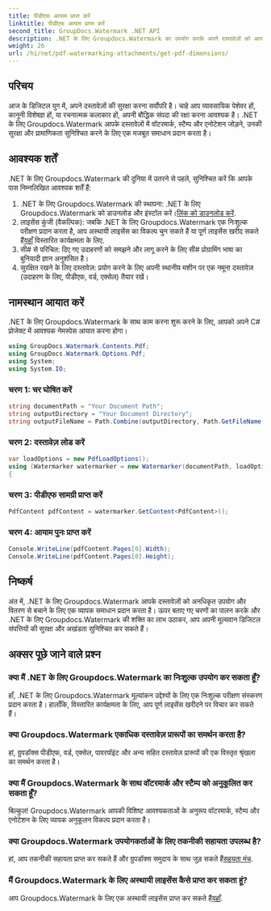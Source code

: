 ```yaml
---
title: पीडीएफ आयाम प्राप्त करें
linktitle: पीडीएफ आयाम प्राप्त करें
second_title: GroupDocs.Watermark .NET API
description: .NET के लिए Groupdocs.Watermark का उपयोग करके अपने दस्तावेज़ों को आसानी से सुरक्षित रखें। वॉटरमार्क, स्टैम्प और एनोटेशन आसानी से जोड़ें।
weight: 26
url: /hi/net/pdf-watermarking-attachments/get-pdf-dimensions/
---
```

## परिचय
आज के डिजिटल युग में, अपने दस्तावेज़ों की सुरक्षा करना सर्वोपरि है। चाहे आप व्यावसायिक पेशेवर हों, कानूनी विशेषज्ञ हों, या रचनात्मक कलाकार हों, अपनी बौद्धिक संपदा की रक्षा करना आवश्यक है। .NET के लिए Groupdocs.Watermark आपके दस्तावेज़ों में वॉटरमार्क, स्टैम्प और एनोटेशन जोड़ने, उनकी सुरक्षा और प्रामाणिकता सुनिश्चित करने के लिए एक मजबूत समाधान प्रदान करता है।
## आवश्यक शर्तें
.NET के लिए Groupdocs.Watermark की दुनिया में उतरने से पहले, सुनिश्चित करें कि आपके पास निम्नलिखित आवश्यक शर्तें हैं:
1.  .NET के लिए Groupdocs.Watermark की स्थापना: .NET के लिए Groupdocs.Watermark को डाउनलोड और इंस्टॉल करें।[लिंक को डाउनलोड करें](https://releases.groupdocs.com/Watermark/net/).
2.  लाइसेंस कुंजी (वैकल्पिक): जबकि .NET के लिए Groupdocs.Watermark एक निःशुल्क परीक्षण प्रदान करता है, आप अस्थायी लाइसेंस का विकल्प चुन सकते हैं या पूर्ण लाइसेंस खरीद सकते हैं[यहाँ](https://purchase.groupdocs.com/buy) विस्तारित कार्यक्षमता के लिए.
3. सी# से परिचित: दिए गए उदाहरणों को समझने और लागू करने के लिए सी# प्रोग्रामिंग भाषा का बुनियादी ज्ञान अनुशंसित है।
4. सुरक्षित रखने के लिए दस्तावेज़: प्रयोग करने के लिए अपनी स्थानीय मशीन पर एक नमूना दस्तावेज़ (उदाहरण के लिए, पीडीएफ, वर्ड, एक्सेल) तैयार रखें।

## नामस्थान आयात करें
.NET के लिए Groupdocs.Watermark के साथ काम करना शुरू करने के लिए, आपको अपने C# प्रोजेक्ट में आवश्यक नेमस्पेस आयात करना होगा।
```csharp
using GroupDocs.Watermark.Contents.Pdf;
using GroupDocs.Watermark.Options.Pdf;
using System;
using System.IO;
```
### चरण 1: चर घोषित करें
```csharp
string documentPath = "Your Document Path";
string outputDirectory = "Your Document Directory";
string outputFileName = Path.Combine(outputDirectory, Path.GetFileName(documentPath));
```
### चरण 2: दस्तावेज़ लोड करें
```csharp
var loadOptions = new PdfLoadOptions();
using (Watermarker watermarker = new Watermarker(documentPath, loadOptions))
{
```
### चरण 3: पीडीएफ सामग्री प्राप्त करें
```csharp
PdfContent pdfContent = watermarker.GetContent<PdfContent>();
```
### चरण 4: आयाम पुनः प्राप्त करें
```csharp
Console.WriteLine(pdfContent.Pages[0].Width);
Console.WriteLine(pdfContent.Pages[0].Height);
```

## निष्कर्ष
अंत में, .NET के लिए Groupdocs.Watermark आपके दस्तावेज़ों को अनधिकृत उपयोग और वितरण से बचाने के लिए एक व्यापक समाधान प्रदान करता है। ऊपर बताए गए चरणों का पालन करके और .NET के लिए Groupdocs.Watermark की शक्ति का लाभ उठाकर, आप अपनी मूल्यवान डिजिटल संपत्तियों की सुरक्षा और अखंडता सुनिश्चित कर सकते हैं।
## अक्सर पूछे जाने वाले प्रश्न
### क्या मैं .NET के लिए Groupdocs.Watermark का निःशुल्क उपयोग कर सकता हूँ?
हाँ, .NET के लिए Groupdocs.Watermark मूल्यांकन उद्देश्यों के लिए एक निःशुल्क परीक्षण संस्करण प्रदान करता है। हालाँकि, विस्तारित कार्यक्षमता के लिए, आप पूर्ण लाइसेंस खरीदने पर विचार कर सकते हैं।
### क्या Groupdocs.Watermark एकाधिक दस्तावेज़ प्रारूपों का समर्थन करता है?
हां, ग्रुपडॉक्स पीडीएफ, वर्ड, एक्सेल, पावरपॉइंट और अन्य सहित दस्तावेज़ प्रारूपों की एक विस्तृत श्रृंखला का समर्थन करता है।
### क्या मैं Groupdocs.Watermark के साथ वॉटरमार्क और स्टैम्प को अनुकूलित कर सकता हूँ?
बिल्कुल! Groupdocs.Watermark आपकी विशिष्ट आवश्यकताओं के अनुरूप वॉटरमार्क, स्टैम्प और एनोटेशन के लिए व्यापक अनुकूलन विकल्प प्रदान करता है।
### क्या Groupdocs.Watermark उपयोगकर्ताओं के लिए तकनीकी सहायता उपलब्ध है?
 हां, आप तकनीकी सहायता प्राप्त कर सकते हैं और ग्रुपडॉक्स समुदाय के साथ जुड़ सकते हैं[सहयता मंच](https://forum.groupdocs.com/c/watermark/19).
### मैं Groupdocs.Watermark के लिए अस्थायी लाइसेंस कैसे प्राप्त कर सकता हूं?
 आप Groupdocs.Watermark के लिए एक अस्थायी लाइसेंस प्राप्त कर सकते हैं[यहाँ](https://purchase.groupdocs.com/temporary-license/).